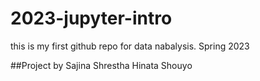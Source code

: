 # 2023-jupyter-intro

this is my first github repo for data nabalysis. Spring 2023 

##Project by
Sajina Shrestha 
Hinata Shouyo

